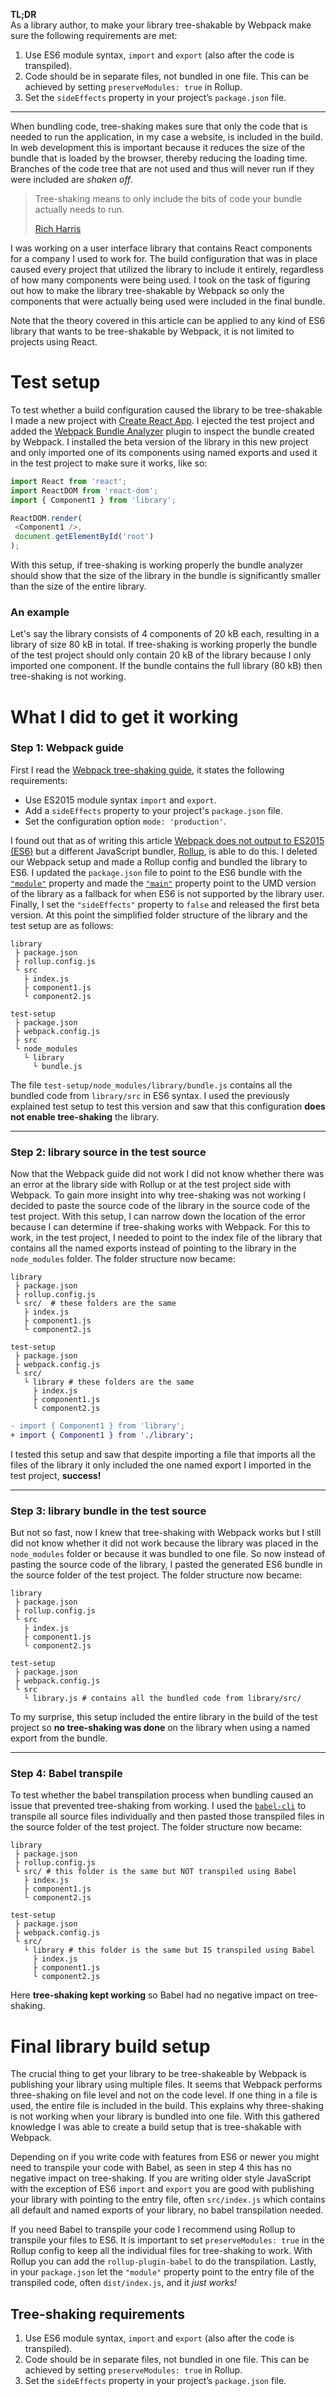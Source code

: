 **TL;DR**<br/>
As a library author, to make your library tree-shakable by Webpack make sure the following requirements are met:

1. Use ES6 module syntax, `import` and `export` (also after the code is transpiled).
2. Code should be in separate files, not bundled in one file. This can be achieved by setting `preserveModules: true` in Rollup.
3. Set the `sideEffects` property in your project’s `package.json` file.

---

When bundling code, tree-shaking makes sure that only the code that is needed to run the application, in my case a website, is included in the build. In web development this is important because it reduces the size of the bundle that is loaded by the browser, thereby reducing the loading time. Branches of the code tree that are not used and thus will never run if they were included are _shaken off_.

> Tree-shaking means to only include the bits of code your bundle actually needs to run.
>
> [Rich Harris](https://medium.com/@Rich_Harris/tree-shaking-versus-dead-code-elimination-d3765df85c80)

I was working on a user interface library that contains React components for a company I used to work for. The build configuration that was in place caused every project that utilized the library to include it entirely, regardless of how many components were being used. I took on the task of figuring out how to make the library tree-shakable by Webpack so only the components that were actually being used were included in the final bundle.

Note that the theory covered in this article can be applied to any kind of ES6 library that wants to be tree-shakable by Webpack, it is not limited to projects using React.

# Test setup
To test whether a build configuration caused the library to be tree-shakable I made a new project with [Create React App](https://github.com/facebook/create-react-app). I ejected the test project and added the [Webpack Bundle Analyzer](https://github.com/webpack-contrib/webpack-bundle-analyzer) plugin to inspect the bundle created by Webpack. I installed the beta version of the library in this new project and only imported one of its components using named exports and used it in the test project to make sure it works, like so:

```js
import React from 'react';
import ReactDOM from 'react-dom';
import { Component1 } from 'library';

ReactDOM.render(
 <Component1 />,
 document.getElementById('root')
);
```

With this setup, if tree-shaking is working properly the bundle analyzer should show that the size of the library in the bundle is significantly smaller than the size of the entire library.

### An example
Let's say the library consists of 4 components of 20 kB each, resulting in a library of size 80 kB in total. If tree-shaking is working properly the bundle of the test project should only contain 20 kB of the library because I only imported one component. If the bundle contains the full library (80 kB) then tree-shaking is not working.

# What I did to get it working
### Step 1: Webpack guide
First I read the [Webpack tree-shaking guide](https://webpack.js.org/guides/tree-shaking/), it states the following requirements:

- Use ES2015 module syntax `import` and `export`.
- Add a `sideEffects` property to your project's `package.json` file.
- Set the configuration option `mode: 'production'`.

I found out that as of writing this article [Webpack does not output to ES2015 (ES6)](https://stackoverflow.com/questions/50058680/use-webpack-to-output-es6) but a different JavaScript bundler, [Rollup](https://rollupjs.org), is able to do this. I deleted our Webpack setup and made a Rollup config and bundled the library to ES6. I updated the `package.json` file to point to the ES6 bundle with the [`"module"`](https://stackoverflow.com/questions/42708484/what-is-the-module-package-json-field-for/42817320) property and made the [`"main"`](https://docs.npmjs.com/files/package.json#main) property point to the UMD version of the library as a fallback for when ES6 is not supported by the library user. Finally, I set the `"sideEffects"` property to `false` and released the first beta version. At this point the simplified folder structure of the library and the test setup are as follows:

```
library
 ├ package.json
 ├ rollup.config.js
 └ src
   ├ index.js
   ├ component1.js
   └ component2.js

test-setup
 ├ package.json
 ├ webpack.config.js
 ├ src
 └ node_modules
   └ library
     └ bundle.js
```

The file `test-setup/node_modules/library/bundle.js` contains all the bundled code from `library/src` in ES6 syntax. I used the previously explained test setup to test this version and saw that this configuration **does not enable tree-shaking** the library.

---

### Step 2: library source in the test source
Now that the Webpack guide did not work I did not know whether there was an error at the library side with Rollup or at the test project side with Webpack. To gain more insight into why tree-shaking was not working I decided to paste the source code of the library in the source code of the test project. With this setup, I can narrow down the location of the error because I can determine if tree-shaking works with Webpack. For this to work, in the test project, I needed to point to the index file of the library that contains all the named exports instead of pointing to the library in the `node_modules` folder. The folder structure now became:

```
library
 ├ package.json
 ├ rollup.config.js
 └ src/  # these folders are the same
   ├ index.js
   ├ component1.js
   └ component2.js

test-setup
 ├ package.json
 ├ webpack.config.js
 └ src/
   └ library # these folders are the same
     ├ index.js
     ├ component1.js
     └ component2.js
```

```diff
- import { Component1 } from 'library';
+ import { Component1 } from './library';
```

I tested this setup and saw that despite importing a file that imports all the files of the library it only included the one named export I imported in the test project, **success!**

---

### Step 3: library bundle in the test source
But not so fast, now I knew that tree-shaking with Webpack works but I still did not know whether it did not work because the library was placed in the `node_modules` folder or because it was bundled to one file. So now instead of pasting the source code of the library, I pasted the generated ES6 bundle in the source folder of the test project. The folder structure now became:
```
library
 ├ package.json
 ├ rollup.config.js
 └ src
   ├ index.js
   ├ component1.js
   └ component2.js

test-setup
 ├ package.json
 ├ webpack.config.js
 └ src
   └ library.js # contains all the bundled code from library/src/
```
To my surprise, this setup included the entire library in the build of the test project so **no tree-shaking was done** on the library when using a named export from the bundle.

---

### Step 4: Babel transpile
To test whether the babel transpilation process when bundling caused an issue that prevented tree-shaking from working. I used the [`babel-cli`](https://babeljs.io/docs/en/babel-cli) to transpile all source files individually and then pasted those transpiled files in the source folder of the test project. The folder structure now became:
```
library
 ├ package.json
 ├ rollup.config.js
 └ src/ # this folder is the same but NOT transpiled using Babel
   ├ index.js
   ├ component1.js
   └ component2.js

test-setup
 ├ package.json
 ├ webpack.config.js
 └ src/
   └ library # this folder is the same but IS transpiled using Babel
     ├ index.js
     ├ component1.js
     └ component2.js
```
Here **tree-shaking kept working** so Babel had no negative impact on tree-shaking.

# Final library build setup
The crucial thing to get your library to be tree-shakeable by Webpack is publishing your library using multiple files. It seems that Webpack performs three-shaking on file level and not on the code level. If one thing in a file is used, the entire file is included in the build. This explains why three-shaking is not working when your library is bundled into one file. With this gathered knowledge I was able to create a build setup that is tree-shakable with Webpack.

Depending on if you write code with features from ES6 or newer you might need to transpile your code with Babel, as seen in step 4 this has no negative impact on tree-shaking. If you are writing older style JavaScript with the exception of ES6 `import` and `export` you are good with publishing your library with pointing to the entry file, often `src/index.js` which contains all default and named exports of your library, no babel transpilation needed.

If you need Babel to transpile your code I recommend using Rollup to transpile your files to ES6. It is important to set `preserveModules: true` in the Rollup config to keep all the individual files for tree-shaking to work. With Rollup you can add the `rollup-plugin-babel` to do the transpilation. Lastly, in your `package.json` let the `"module"` property point to the entry file of the transpiled code, often `dist/index.js`, and it *just works!*

## Tree-shaking requirements
1. Use ES6 module syntax, `import` and `export` (also after the code is transpiled).
2. Code should be in separate files, not bundled in one file. This can be achieved by setting `preserveModules: true` in Rollup.
3. Set the `sideEffects` property in your project’s `package.json` file.

